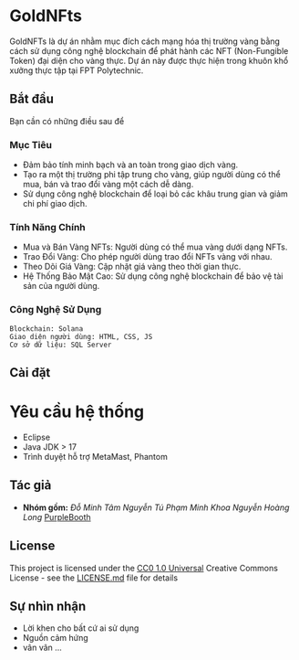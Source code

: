 # GoldNFts

GoldNFTs là dự án nhằm mục đích cách mạng hóa thị trường vàng bằng cách sử dụng công nghệ blockchain để phát hành các NFT (Non-Fungible Token) đại diện cho vàng thực. Dự án này được thực hiện trong khuôn khổ xưởng thực tập tại FPT Polytechnic.

## Bắt đầu

Bạn cần có những điều sau để 

### Mục Tiêu

- Đảm bảo tính minh bạch và an toàn trong giao dịch vàng.
- Tạo ra một thị trường phi tập trung cho vàng, giúp người dùng có thể mua, bán và trao đổi vàng một cách dễ dàng.
- Sử dụng công nghệ blockchain để loại bỏ các khâu trung gian và giảm chi phí giao dịch.

### Tính Năng Chính

- Mua và Bán Vàng NFTs: Người dùng có thể mua vàng dưới dạng NFTs.
- Trao Đổi Vàng: Cho phép người dùng trao đổi NFTs vàng với nhau.
- Theo Dõi Giá Vàng: Cập nhật giá vàng theo thời gian thực.
- Hệ Thống Bảo Mật Cao: Sử dụng công nghệ blockchain để bảo vệ tài sản của người dùng.

### Công Nghệ Sử Dụng

    Blockchain: Solana
    Giao diện người dùng: HTML, CSS, JS
    Cơ sở dữ liệu: SQL Server

## Cài đặt
# Yêu cầu hệ thống
- Eclipse
- Java JDK > 17
- Trình duyệt hỗ trợ MetaMast, Phantom 

## Tác giả

  - **Nhóm gồm:**
    *Đỗ Minh Tâm*
    *Nguyễn Tú*
    *Phạm Minh Khoa*
    *Nguyễn Hoàng Long*
    [PurpleBooth](https://github.com/tamXinchao/GoldNFTs)

## License

This project is licensed under the [CC0 1.0 Universal](LICENSE.md)
Creative Commons License - see the [LICENSE.md](LICENSE.md) file for
details

## Sự nhìn nhận

  - Lời khen cho bất cứ ai sử dụng
  - Nguồn cảm hứng
  - vân vân ... 
